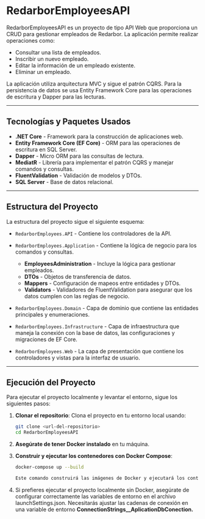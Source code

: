 # RedarborEmployeesAPI

RedarborEmployeesAPI es un proyecto de tipo API Web que proporciona un CRUD para gestionar empleados de Redarbor. La aplicación permite realizar operaciones como:

- Consultar una lista de empleados.
- Inscribir un nuevo empleado.
- Editar la información de un empleado existente.
- Eliminar un empleado.

La aplicación utiliza arquitectura MVC y sigue el patrón CQRS. Para la persistencia de datos se usa Entity Framework Core para las operaciones de escritura y Dapper para las lecturas.

---

## Tecnologías y Paquetes Usados

- **.NET Core** - Framework para la construcción de aplicaciones web.
- **Entity Framework Core (EF Core)** - ORM para las operaciones de escritura en SQL Server.
- **Dapper** - Micro ORM para las consultas de lectura.
- **MediatR** - Librería para implementar el patrón CQRS y manejar comandos y consultas.
- **FluentValidation** - Validación de modelos y DTOs.
- **SQL Server** - Base de datos relacional.

---

## Estructura del Proyecto

La estructura del proyecto sigue el siguiente esquema:

- `RedarborEmployees.API` - Contiene los controladores de la API.
  
- `RedarborEmployees.Application` - Contiene la lógica de negocio para los comandos y consultas.
  - **EmployeesAdministration** - Incluye la lógica para gestionar empleados.
  - **DTOs** - Objetos de transferencia de datos.
  - **Mappers** - Configuración de mapeos entre entidades y DTOs.
  - **Validators** - Validadores de FluentValidation para asegurar que los datos cumplen con las reglas de negocio.

- `RedarborEmployees.Domain` - Capa de dominio que contiene las entidades principales y enumeraciones.

- `RedarborEmployees.Infrastructure` - Capa de infraestructura que maneja la conexión con la base de datos, las configuraciones y migraciones de EF Core.
  
- `RedarborEmployees.Web` - La capa de presentación que contiene los controladores y vistas para la interfaz de usuario.

---

## Ejecución del Proyecto

Para ejecutar el proyecto localmente y levantar el entorno, sigue los siguientes pasos:

1. **Clonar el repositorio**: Clona el proyecto en tu entorno local usando:

   ```bash
   git clone <url-del-repositorio>
   cd RedarborEmployeesAPI

2. **Asegúrate de tener Docker instalado** en tu máquina.

3. **Construir y ejecutar los contenedores con Docker Compose**:

   ```bash
   docker-compose up --build

   Este comando construirá las imágenes de Docker y ejecutará los contenedores para la API de RedarborEmployeesAPI y la base de datos SQL Server.
4. Si prefieres ejecutar el proyecto localmente sin Docker, asegúrate de configurar correctamente las variables de entorno en el archivo launchSettings.json. Necesitarás ajustar las cadenas de conexión en una variable de entorno **ConnectionStrings__AplicationDbConection.**
